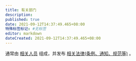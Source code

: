 ```yaml
---
title: 有关部门
description:
published: true
date: 2021-09-12T14:37:49.465+08:00
特殊标签标记: #无标签
editor: markdown
dateCreated: 2021-09-12T14:37:49.465+08:00
---
```


通常由 [相关人员](/censorship/相关人员.md) 组成，并发布 [相关法律(条例、通知、规范等)](/censorship/相关法律.md) 。
